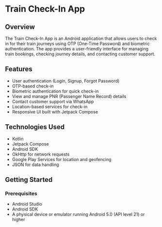 # Train Check-In App

## Overview

The Train Check-In App is an Android application that allows users to check in for their train journeys using OTP (One-Time Password) and biometric authentication. The app provides a user-friendly interface for managing train bookings, checking journey details, and contacting customer support.

## Features

- User authentication (Login, Signup, Forgot Password)
- OTP-based check-in
- Biometric authentication for quick check-in
- View and manage PNR (Passenger Name Record) details
- Contact customer support via WhatsApp
- Location-based services for check-in
- Responsive UI built with Jetpack Compose

## Technologies Used

- Kotlin
- Jetpack Compose
- Android SDK
- OkHttp for network requests
- Google Play Services for location and geofencing
- JSON for data handling

## Getting Started

### Prerequisites

- Android Studio
- Android SDK
- A physical device or emulator running Android 5.0 (API level 21) or higher

